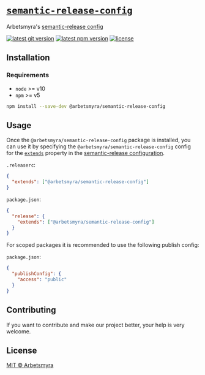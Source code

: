 # [`semantic-release-config`](https://github.com/arbetsmyra/semantic-release-config)

Arbetsmyra's [semantic-release config](https://github.com/semantic-release/semantic-release/blob/master/docs/usage/configuration.md#configuration)

[![latest git version](https://img.shields.io/github/v/tag/arbetsmyra/semantic-release-config?label=version)](https://github.com/arbetsmyra/semantic-release-config)
[![latest npm version](https://img.shields.io/npm/v/@arbetsmyra/semantic-release-config)](https://www.npmjs.com/package/@arbetsmyra/semantic-release-config)
[![license](https://img.shields.io/github/license/arbetsmyra/semantic-release-config)](https://github.com/arbetsmyra/semantic-release-config/blob/master/LICENSE)

## Installation

### Requirements

- `node` >= v10
- `npm` >= v5

```bash
npm install --save-dev @arbetsmyra/semantic-release-config
```

## Usage

Once the `@arbetsmyra/semantic-release-config` package is installed, you can use it by specifying the `@arbetsmyra/semantic-release-config` config for the [`extends`](https://github.com/semantic-release/semantic-release/blob/master/docs/usage/configuration.md#extends) property in the [semantic-release configuration](https://github.com/semantic-release/semantic-release/blob/master/docs/usage/configuration.md#configuration-file).

`.releaserc`:

```json
{
  "extends": ["@arbetsmyra/semantic-release-config"]
}
```

`package.json`:

```json
{
  "release": {
    "extends": ["@arbetsmyra/semantic-release-config"]
  }
}
```

For scoped packages it is recommended to use the following publish config:

`package.json`:

```json
{
  "publishConfig": {
    "access": "public"
  }
}
```

## Contributing

If you want to contribute and make our project better, your help is very welcome.

## License

[MIT © Arbetsmyra](https://choosealicense.com/licenses/mit/)
